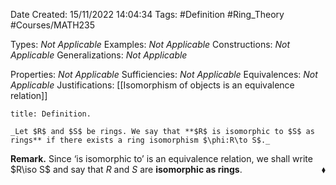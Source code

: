 <div class="topSpace"></div>

Date Created: 15/11/2022 14:04:34
Tags: #Definition #Ring_Theory #Courses/MATH235

Types: _Not Applicable_
Examples: _Not Applicable_
Constructions: _Not Applicable_
Generalizations: _Not Applicable_

Properties: _Not Applicable_
Sufficiencies: _Not Applicable_
Equivalences: _Not Applicable_
Justifications: [[Isomorphism of objects is an equivalence relation]]

``` ad-Definition
title: Definition.

_Let $R$ and $S$ be rings. We say that **$R$ is isomorphic to $S$ as rings** if there exists a ring isomorphism $\phi:R\to S$._

```

**Remark.** Since $\textrm{`}$is isomorphic to$\textrm{'}$ is an equivalence relation, we shall write $R\iso S$ and say that $R$ and $S$ are **isomorphic as rings**.<span style="float:right;">$\blacklozenge$</span>
